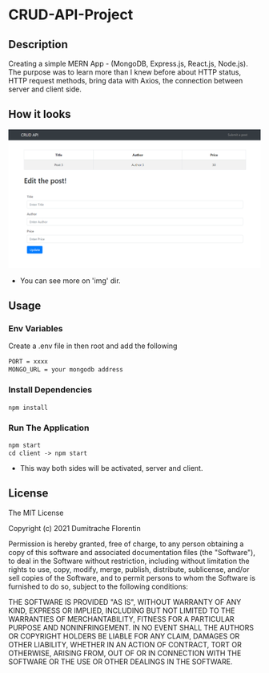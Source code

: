 # CRUD-API-Project

## Description

Creating a simple MERN App - (MongoDB, Express.js, React.js, Node.js). The purpose was to learn more than I knew before about HTTP status, HTTP request methods, bring data with Axios, the connection between server and client side.

## How it looks

![screenshot](https://github.com/DumitracheFlorentin/CRUD-API-Project/blob/master/img/photo3.png)

- You can see more on 'img' dir.

## Usage

### Env Variables

Create a .env file in then root and add the following

```
PORT = xxxx
MONGO_URL = your mongodb address
```

### Install Dependencies

```
npm install
```

### Run The Application

```
npm start
cd client -> npm start
```

- This way both sides will be activated, server and client.

## License

The MIT License

Copyright (c) 2021 Dumitrache Florentin

Permission is hereby granted, free of charge, to any person obtaining a copy of this software and associated documentation files (the "Software"), to deal in the Software without restriction, including without limitation the rights to use, copy, modify, merge, publish, distribute, sublicense, and/or sell copies of the Software, and to permit persons to whom the Software is furnished to do so, subject to the following conditions:

THE SOFTWARE IS PROVIDED "AS IS", WITHOUT WARRANTY OF ANY KIND, EXPRESS OR IMPLIED, INCLUDING BUT NOT LIMITED TO THE WARRANTIES OF MERCHANTABILITY, FITNESS FOR A PARTICULAR PURPOSE AND NONINFRINGEMENT. IN NO EVENT SHALL THE AUTHORS OR COPYRIGHT HOLDERS BE LIABLE FOR ANY CLAIM, DAMAGES OR OTHER LIABILITY, WHETHER IN AN ACTION OF CONTRACT, TORT OR OTHERWISE, ARISING FROM, OUT OF OR IN CONNECTION WITH THE SOFTWARE OR THE USE OR OTHER DEALINGS IN THE SOFTWARE.
